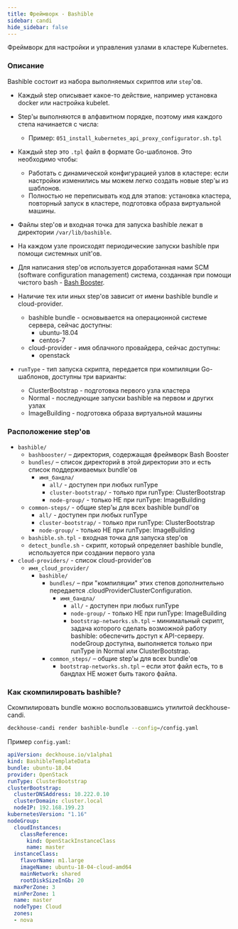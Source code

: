 ```yaml
---
title: Фреймворк - Bashible
sidebar: candi
hide_sidebar: false
---
```


Фреймворк для настройки и управления узлами в кластере Kubernetes.

###  Описание
Bashible состоит из набора выполняемых скриптов или `step`'ов. 
* Каждый step описывает какое-то действие, например установка docker или настройка kubelet.

* Step'ы выполняются в алфавитном порядке, поэтому имя каждого степа начинается с числа:
    * Пример: `051_install_kubernetes_api_proxy_configurator.sh.tpl`

* Каждый step это `.tpl` файл в формате Go-шаблонов. Это необходимо чтобы:
    * Работать с динамической конфигурацией узлов в кластере: если настройки изменились мы можем легко создать новые step'ы из шаблонов.
    * Полностью не переписывать код для этапов: установка кластера, повторный запуск в кластере, подготовка образа виртуальной машины.

* Файлы step'ов и входная точка для запуска bashible лежат в директории `/var/lib/bashible`.

* На каждом узле происходят периодические запуски bashible при помощи системных unit'ов.

* Для написания step'ов используется доработанная нами SCM (software configuration management) система, созданная при помощи чистого bash - [Bash Booster](./candi/bashible/bashbooster).

* Наличие тех или иных step'ов зависит от имени bashible bundle и cloud-provider.
   * bashible bundle - основывается на операционной системе сервера, сейчас доступны:
       * ubuntu-18.04
       * centos-7
   * cloud-provider - имя облачного провайдера, сейчас доступны:
       * openstack
       
* `runType` - тип запуска скрипта, передается при компиляции Go-шаблонов, доступны три варианты:
   * ClusterBootstrap - подготовка первого узла кластера
   * Normal - последующие запуски bashible на первом и других узлах
   * ImageBuilding - подготовка образа виртуальной машины    
       
### Расположение step'ов
* `bashible/`
    * `bashbooster/` – директория, содержащая фреймворк Bash Booster
    * `bundles/` – список директорий в этой директории это и есть список поддерживаемых bundle'ов
        * `имя_бандла/`
           * `all/` - доступен при любых runType
           * `cluster-bootstrap/` - только при runType: ClusterBootstrap
           * `node-group/` - только НЕ при runType: ImageBuilding
    * `common-steps/` - общие step'ы для всех bashible bundl'ов
        * `all/` - доступен при любых runType
        * `cluster-bootstrap/` - только при runType: ClusterBootstrap
        * `node-group/` - только НЕ при runType: ImageBuilding
    * `bashible.sh.tpl` - входная точка для запуска step'ов
    * `detect_bundle.sh` - скрипт, который определяет bashible bundle, используется при создании первого узла
* `cloud-providers/` - список cloud-provider'ов
  * `имя_cloud_provider/`
      * `bashible/`
          * `bundles/` – при "компиляции" этих степов дополнительно передается .cloudProviderClusterConfiguration.
              * `имя_бандла/`
                  * `all/` - доступен при любых runType
                  * `node-group/` - только НЕ при runType: ImageBuilding
                  * `bootstrap-networks.sh.tpl` – минимальный скрипт, задача которого сделать возможной работу bashible: обеспечить доступ к API-серверу. nodeGroup доступна, выполняется только при runType in Normal или ClusterBootstrap.
          * `common_steps/` – общие step'ы для всех bundle'ов
              * `bootstrap-networks.sh.tpl` – если этот файл есть, то в бандлах НЕ может быть такого файла.

### Как скомпилировать bashible?
Скомпилировать bundle можно воспользовавшись утилитой deckhouse-candi.
```bash
deckhouse-candi render bashible-bundle --config=/config.yaml
```
Пример `config.yaml`:
```yaml
apiVersion: deckhouse.io/v1alpha1
kind: BashibleTemplateData
bundle: ubuntu-18.04
provider: OpenStack
runType: ClusterBootstrap
clusterBootstrap:
  clusterDNSAddress: 10.222.0.10
  clusterDomain: cluster.local
  nodeIP: 192.168.199.23
kubernetesVersion: "1.16"
nodeGroup:
  cloudInstances:
    classReference:
      kind: OpenStackInstanceClass
      name: master
  instanceClass:
    flavorName: m1.large
    imageName: ubuntu-18-04-cloud-amd64
    mainNetwork: shared
    rootDiskSizeInGb: 20
  maxPerZone: 3
  minPerZone: 1
  name: master
  nodeType: Cloud
  zones:
  - nova
```
